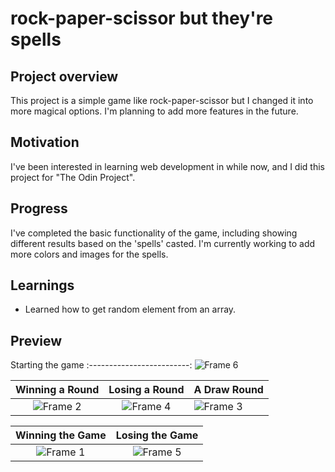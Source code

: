 # rock-paper-scissor but they're spells

## Project overview

This project is a simple game like rock-paper-scissor but I changed it into more magical options. I'm planning to add more features in the future.

## Motivation

I've been interested in learning web development in while now, and I did this project for "The Odin Project".

## Progress

I've completed the basic functionality of the game, including showing different results based on the 'spells' casted. I'm currently working to add more colors and images for the spells.

## Learnings

- Learned how to get random element from an array. 

## Preview
Starting the game
:-------------------------:
![Frame 6](https://github.com/BChowy/rock-paper-scissor/assets/75831792/ac10501c-3e2f-4a65-99ca-e55ec1604283) 

Winning a Round          |  Losing a Round           | A Draw Round
:-------------------------:|:-------------------------:|-------------------------
![Frame 2](https://github.com/BChowy/rock-paper-scissor/assets/75831792/01f89575-0235-422d-aaf1-b4d649ac5997)  |  ![Frame 4](https://github.com/BChowy/rock-paper-scissor/assets/75831792/090a5057-303c-41a1-a6b2-b7d6d685b72d)  |  ![Frame 3](https://github.com/BChowy/rock-paper-scissor/assets/75831792/73b99efa-a963-42f0-a7b7-ad24d24e6ccb)

Winning the Game          |  Losing the Game
:-------------------------:|:-------------------------:
![Frame 1](https://github.com/BChowy/rock-paper-scissor/assets/75831792/00df5ced-99a7-491e-bbf3-a0b37cec8cc9)  |  ![Frame 5](https://github.com/BChowy/rock-paper-scissor/assets/75831792/cdb09c2b-9377-4dbe-869f-b539a623bf17)
